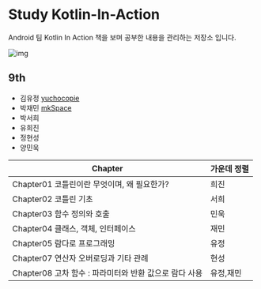 # Study Kotlin-In-Action

Android 팀 Kotlin In Action 책을 보며 공부한 내용을 관리하는 저장소 입니다.



![img](https://image.yes24.com/goods/55148593/300x0)

## 

## 9th 

- 김유정 [yuchocopie](https://github.com/yuchocopie)
- 박재민 [mkSpace](https://github.com/mkSpace)
- 박서희
- 유희진
- 정현성
- 양민욱



| Chapter                                                | 가운데 정렬 |
| ------------------------------------------------------ | ----------- |
| Chapter01 코틀린이란 무엇이며, 왜 필요한가?            | 희진        |
| Chapter02 코틀린 기초                                  | 서희        |
| Chapter03 함수 정의와 호출                             | 민욱        |
| Chapter04 클래스, 객체, 인터페이스                     | 재민        |
| Chapter05 람다로 프로그래밍                            | 유정        |
| Chapter07 연산자 오버로딩과 기타 관례                  | 현성        |
| Chapter08 고차 함수 : 파라미터와 반환 값으로 람다 사용 | 유정,재민   |















